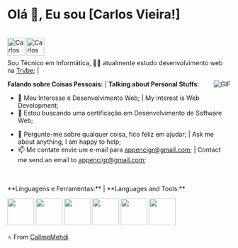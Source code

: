 # Olá 👋, Eu sou [Carlos Vieira!] <!-- (https://portfolio.callmemehdi.vercel.app/) -->

<br />

<a href="https://www.linkedin.com/in/cigr/">
  <img align="left" alt="Carlos Vieira" width="40px" src="https://image.flaticon.com/icons/png/512/1409/1409945.png" />
</a>
<!--   https://cdn.jsdelivr.net/npm/simple-icons@v3/icons/linkedin.svg -->
<a href="https://www.facebook.com/cigr">
  <img align="left" alt="Carlos Vieira" width="40px" src="https://image.flaticon.com/icons/png/512/1312/1312139.png" />
</a>
<!-- https://cdn.jsdelivr.net/npm/simple-icons@v3/icons/facebook.svg -->

<br />
<br />

Sou Técnico em Informática, 👨🏽 atualmente estudo desenvolvimento web na [Trybe](https://www.betrybe.com/?utm_medium=cpc&utm_source=google&utm_campaign=Brand&utm_content=ad03_din_h&gclid=Cj0KCQjwna2FBhDPARIsACAEc_UVb5HzSq-BUzzrOsBX1MAppUB0NC_-w8oIPb5nRqN48ZZ2fUHvId4aAmHfEALw_wcB); | 
<!-- - 👨🏽 I am currently studying web development at [Trybe](https://www.betrybe.com/?utm_medium=cpc&utm_source=google&utm_campaign=Brand&utm_content=ad03_din_h&gclid=Cj0KCQjwna2FBhDPARIsACAEc_UVb5HzSq-BUzzrOsBX1MAppUB0NC_-w8oIPb5nRqN48ZZ2fUHvId4aAmHfEALw_wcB); -->

<img align="right" alt="GIF" src="https://www.drenweb.com.br/assets/images/drenweb-artes.gif" />

**Falando sobre Coisas Pessoais:** | **Talking about Personal Stuffs:**
<br />

- 🤔 Meu Interesse é Desenvolvimento Web; | My interest is Web Development;
- 💼 Estou buscando uma certificação em Desenvolvimento de Software Web;
<!-- - 💼 I'm looking for a certification in Web Software Development; -->
- 💬 Pergunte-me sobre qualquer coisa, fico feliz em ajudar; | Ask me about anything, I am happy to help;
- 📫 Me contate envie um e-mail para appencigr@gmail.com; | Contact me send an email to appencigr@gmail.com;
<!-- - 📝 See my [Curriculum Vitae](https://drive.google.com/file/d/1q_ATZsO9c488VUxj1JuU--ZYe9IEqp4-/view?usp=sharing) to get more info. -->


<br />
<br />
**Linguagens e Ferramentas:** | **Languages and Tools:**
<br />

<code><img height="60" src="https://image.flaticon.com/icons/png/512/4494/4494740.png"></code> <!-- Git -->
<code><img height="60" src="https://image.flaticon.com/icons/png/512/733/733609.png"></code> <!-- GitHub -->
<code><img height="60" src="https://image.flaticon.com/icons/png/512/919/919827.png"></code> <!-- HTML5 -->
<code><img height="60" src="https://image.flaticon.com/icons/png/512/919/919826.png"></code> <!-- CSS3 -->
<code><img height="60" src="https://image.flaticon.com/icons/png/512/1199/1199124.png"></code> <!-- Java Script -->
<code><img height="60" src="https://image.flaticon.com/icons/png/512/1260/1260667.png"></code> <!-- React -->
<!-- <code><img height="60" src=""></code> <!-- Java Script -->

⭐️ From [CallmeMehdi](https://github.com/CallmeMehdi)
